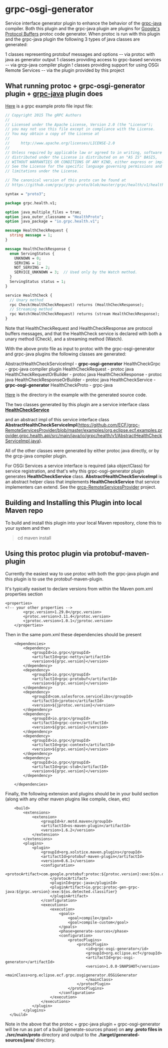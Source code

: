 # grpc-osgi-generator
Service interface generator plugin to enhance the behavior of the [grpc-java](https://github.com/grpc/grpc-java) compiler.  Both this plugin and the grpc-java plugin are plugins for [Google's Protocol Buffers](https://developers.google.com/protocol-buffers) protoc code generator.  When protoc is run with this plugin and the grpc-java plugin the following 3 types of java classes are generated:

1 classes representing protobuf messages and options -- via protoc with java as generator output
1 classes providing access to grpc-based services -- via grcp-java compiler plugin
! classes providing support for using OSGi Remote Services -- via the plugin provided by this project

## What running protoc + grpc-osgi-generator plugin + [grpc-java](https://github.com/grpc/grpc-java) plugin does

[Here](https://raw.githubusercontent.com/ECF/grpc-RemoteServicesProvider/master/examples/org.eclipse.ecf.examples.provider.grpc.health.api/src/main/proto/health.proto) is a grpc example proto file input file:

```proto
// Copyright 2015 The gRPC Authors
//
// Licensed under the Apache License, Version 2.0 (the "License");
// you may not use this file except in compliance with the License.
// You may obtain a copy of the License at
//
//     http://www.apache.org/licenses/LICENSE-2.0
//
// Unless required by applicable law or agreed to in writing, software
// distributed under the License is distributed on an "AS IS" BASIS,
// WITHOUT WARRANTIES OR CONDITIONS OF ANY KIND, either express or implied.
// See the License for the specific language governing permissions and
// limitations under the License.

// The canonical version of this proto can be found at
// https://github.com/grpc/grpc-proto/blob/master/grpc/health/v1/health.proto

syntax = "proto3";

package grpc.health.v1;

option java_multiple_files = true;
option java_outer_classname = "HealthProto";
option java_package = "io.grpc.health.v1";

message HealthCheckRequest {
  string message = 1;
}

message HealthCheckResponse {
  enum ServingStatus {
    UNKNOWN = 0;
    SERVING = 1;
    NOT_SERVING = 2;
    SERVICE_UNKNOWN = 3;  // Used only by the Watch method.
  }
  ServingStatus status = 1;
}

service HealthCheck {
  // Unary method
  rpc Check(HealthCheckRequest) returns (HealthCheckResponse);
  // Streaming method
  rpc Watch(HealthCheckRequest) returns (stream HealthCheckResponse);
}
```

Note that HealthCheckRequest and HealthCheckResponse are protocol buffers messages, and that the HealthCheck service is declared with both a unary method (Check), and a streaming method (Watch).

With the above proto file as input to protoc with the grpc-osgi-generator and grpc-java plugins the following classes are generated:

AbstractHealthCheckServiceImpl - **grpc-osgi-generator**
HealthCheckGrpc - grpc-java compiler plugin
HealthCheckRequest - protoc java
HealthCheckRequestOrBuilder - protoc java
HealthCheckResponse - protoc java
HealthCheckResponseOrBuilder - protoc java
HealthCheckService - **grpc-osgi-generator**
HealthCheckProto - grpc-java

[Here](https://github.com/ECF/grpc-RemoteServicesProvider/tree/master/examples/org.eclipse.ecf.examples.provider.grpc.health.api/src/main/java/io/grpc/health/v1) is the directory in the example with the generated source code.

The two classes generated by this plugin are a service interface class **[HealthCheckService](https://github.com/ECF/grpc-RemoteServicesProvider/blob/master/examples/org.eclipse.ecf.examples.provider.grpc.health.api/src/main/java/io/grpc/health/v1/HealthCheckService.java)** 

and an abstract impl of this service interface class **AbstractHealthCheckServiceImpl**(https://github.com/ECF/grpc-RemoteServicesProvider/blob/master/examples/org.eclipse.ecf.examples.provider.grpc.health.api/src/main/java/io/grpc/health/v1/AbstractHealthCheckServiceImpl.java). 

All of the other classes were generated by either protoc java directly, or by the grcp-java compiler plugin.

For OSGi Services a service interface is required (aka objectClass) for service registration, and that's why this grpc-osgi-generator plugin generates **HealthCheckService** class.   **AbstractHealthCheckServiceImpl** is an abstract helper class that implements **HealthCheckService** that service implementers can extend.  See the [grcp-RemoteServicesProvider](https://github.com/ECF/grpc-RemoteServicesProvider) project.

## Building and Installing this Plugin into local Maven repo

To build and install this plugin into your local Maven repository, clone this to your system and then

>cd <grpc-osgi-generator repo-location>
>maven install
  

## Using this protoc plugin via protobuf-maven-plugin

Currently the easiest way to use protoc with both the grpc-java plugin and this plugin is to use the protobuf-maven-plugin.

It's typically easiset to declare versions from within the Maven pom.xml properties section

~~~
<properties>
<!-- your other properties -->
		<grpc.version>1.29.0</grpc.version>
		<protoc.version>3.11.4</protoc.version>
		<jprotoc.version>1.0.1</jprotoc.version>
	</properties>
~~~

Then in the same pom.xml these dependencies should be present

~~~
	<dependencies>
		<dependency>
			<groupId>io.grpc</groupId>
			<artifactId>grpc-netty</artifactId>
			<version>${grpc.version}</version>
		</dependency>
		<dependency>
			<groupId>io.grpc</groupId>
			<artifactId>grpc-protobuf</artifactId>
			<version>${grpc.version}</version>
		</dependency>
		<dependency>
			<groupId>com.salesforce.servicelibs</groupId>
			<artifactId>jprotoc</artifactId>
			<version>${jprotoc.version}</version>
		</dependency>
		<dependency>
			<groupId>io.grpc</groupId>
			<artifactId>grpc-core</artifactId>
			<version>${grpc.version}</version>
		</dependency>
		<dependency>
			<groupId>io.grpc</groupId>
			<artifactId>grpc-context</artifactId>
			<version>${grpc.version}</version>
		</dependency>
		<dependency>
			<groupId>io.grpc</groupId>
			<artifactId>grpc-stub</artifactId>
			<version>${grpc.version}</version>
		</dependency>

	</dependencies>
~~~

Finally, the following extension and plugins should be in your build section (along with any other maven plugins like compile, clean, etc)

~~~
	<build>
		<extensions>
			<extension>
				<groupId>kr.motd.maven</groupId>
				<artifactId>os-maven-plugin</artifactId>
				<version>1.6.2</version>
			</extension>
		</extensions>
		<plugins>
			<plugin>
				<groupId>org.xolstice.maven.plugins</groupId>
				<artifactId>protobuf-maven-plugin</artifactId>
				<version>0.6.1</version>
				<configuration>
					<protocArtifact>com.google.protobuf:protoc:${protoc.version}:exe:${os.detected.classifier}
					</protocArtifact>
					<pluginId>grpc-java</pluginId>
					<pluginArtifact>io.grpc:protoc-gen-grpc-java:${grpc.version}:exe:${os.detected.classifier}
					</pluginArtifact>
				</configuration>
				<executions>
					<execution>
						<goals>
							<goal>compile</goal>
							<goal>compile-custom</goal>
						</goals>
						<phase>generate-sources</phase>
						<configuration>
							<protocPlugins>
								<protocPlugin>
									<id>grpc-osgi-generator</id>
									<groupId>org.eclipse.ecf</groupId>
									<artifactId>grpc-osgi-generator</artifactId>
									<version>1.0.0-SNAPSHOT</version>
									<mainClass>org.eclipse.ecf.grpc.osgigenerator.OSGiGenerator
									</mainClass>
								</protocPlugin>
							</protocPlugins>
						</configuration>
					</execution>
				</executions>
			</plugin>
		</plugins>  
  </build>
~~~
Note in the above that the protoc + grpc-java plugin + grpc-osgi-generator will be run as part of a build (generate-sources phase) on **any .proto files in ./src/main/proto** directory and output to the **./target/generated-sources/java/** directory.  

